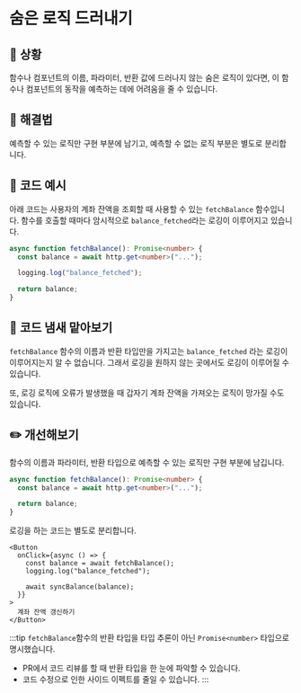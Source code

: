 # 숨은 로직 드러내기

<div style="margin-top: 16px">
  <Badge type="info" text="좋은 코드의 기준" />
  <Badge type="info" text="예측 가능성" />
</div>

## 🔔 상황

함수나 컴포넌트의 이름, 파라미터, 반환 값에 드러나지 않는 숨은 로직이 있다면, 이 함수나 컴포넌트의 동작을 예측하는 데에 어려움을 줄 수 있습니다.

## 🎳 해결법

예측할 수 있는 로직만 구현 부분에 남기고, 예측할 수 없는 로직 부분은 별도로 분리합니다.

## 📝 코드 예시

아래 코드는 사용자의 계좌 잔액을 조회할 때 사용할 수 있는 `fetchBalance` 함수입니다. 함수를 호출할 때마다 암시적으로 `balance_fetched`라는 로깅이 이루어지고 있습니다.

```typescript 4
async function fetchBalance(): Promise<number> {
  const balance = await http.get<number>("...");

  logging.log("balance_fetched");

  return balance;
}
```

## 👃 코드 냄새 맡아보기

`fetchBalance` 함수의 이름과 반환 타입만을 가지고는 `balance_fetched` 라는 로깅이 이루어지는지 알 수 없습니다. 그래서 로깅을 원하지 않는 곳에서도 로깅이 이루어질 수 있습니다.

또, 로깅 로직에 오류가 발생했을 때 갑자기 계좌 잔액을 가져오는 로직이 망가질 수도 있습니다.

## ✏️ 개선해보기

함수의 이름과 파라미터, 반환 타입으로 예측할 수 있는 로직만 구현 부분에 남깁니다.

```typescript
async function fetchBalance(): Promise<number> {
  const balance = await http.get<number>("...");

  return balance;
}
```

로깅을 하는 코드는 별도로 분리합니다.

```tsx
<Button
  onClick={async () => {
    const balance = await fetchBalance();
    logging.log("balance_fetched");

    await syncBalance(balance);
  }}
>
  계좌 잔액 갱신하기
</Button>
```

:::tip
`fetchBalance`함수의 반환 타입을 타입 추론이 아닌 `Promise<number>` 타입으로 명시했습니다.

- PR에서 코드 리뷰를 할 때 반환 타입을 한 눈에 파악할 수 있습니다.
- 코드 수정으로 인한 사이드 이펙트를 줄일 수 있습니다.
  :::
